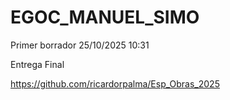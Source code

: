 # EGOC_MANUEL_SIMO

Primer borrador 25/10/2025 10:31

Entrega Final

<https://github.com/ricardorpalma/Esp_Obras_2025>
